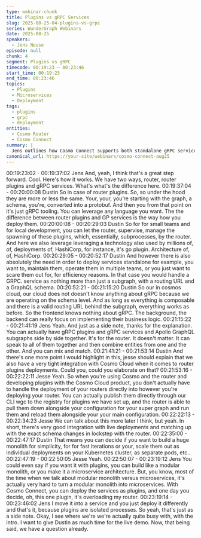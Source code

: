 ```yaml
---
type: webinar-chunk
title: Plugins vs gRPC Services
slug: 2025-08-25-04-plugins-vs-grpc
series: WunderGraph Webinars
date: 2025-08-25
speakers:
  - Jens Neuse
episode: null
chunk: 4
segment: Plugins vs gRPC
timecode: 00:19:23 – 00:23:46
start_time: 00:19:23
end_time: 00:23:46
topics:
  - Plugins
  - Microservices
  - Deployment
tags:
  - plugins
  - grpc
  - deployment
entities:
  - Cosmo Router
  - Cosmo Connect
summary: |
  Jens outlines how Cosmo Connect supports both standalone gRPC services and lightweight router plugins. He compares deployment tradeoffs between microservices and modular monolith patterns.
canonical_url: https://your-site/webinars/cosmo-connect-aug25
---
```



00:19:23:02 - 00:19:37:02
Jens
And, yeah, I think that's a great step forward. Cool. Here's how it works. We have two ways,
router, router plugins and gRPC services. What's what's the difference here.
00:19:37:04 - 00:20:00:08
Dustin
So in case of router plugins. So, so under the hood they are more or less the same. Your, your,
you’re starting with the graph, a schema, you're, converted into a protobuf. And then you from
that point on it's just gRPC tooling. You can leverage any language you want. The the difference
between router plugins and GP services is the way how you deploy them.
00:20:00:08 - 00:20:29:03
Dustin
So for for small teams and for local development, you can let the router, supervise, manage the
spawning of these plugins, which, essentially, subprocesses, by the router. And here we also
leverage leveraging a technology also used by millions of, of, deployments of, HashiCorp, for
instance, it's go plugin. Architecture of, of, HashiCorp.
00:20:29:05 - 00:20:52:17
Dustin
And however there is also absolutely the need in order to deploy services standalone for
example, you want to, maintain them, operate them in multiple teams, or you just want to scare
them out for, for efficiency reasons. In that case you would handle a GRPC. service as nothing
more than just a subgraph, with a routing URL and a GraphQL schema.
00:20:52:21 - 00:21:15:20
Dustin
So our in cosmos cloud, our cloud does not doesn't know anything about gRPC because we are
operating on the schema level. And as long as everything is composable and there is a valid
routing URL behind the subgraph, everything works as before. So the frontend knows nothing
about gRPC. The background, the backend can really focus on implementing their business
logic.
00:21:15:22 - 00:21:41:19
Jens
Yeah. And just as a side note, thanks for the explanation. You can actually have gRPC plugins
and gRPC services and Apollo GraphQL subgraphs side by side together. It's for the router. It
doesn't matter. It can speak to all of them together and then combine entities from one and the
other. And you can mix and match.
00:21:41:21 - 00:21:53:14
Dustin
And there's one more point I would highlight in this, jesse should explain that we also have a
very tight integration with Cosmo Cloud when it comes to router plugins deployments. Could
you, could you elaborate on that?
00:21:53:16 - 00:22:22:11
Jesse
Yeah. So when you're using Cosmo and the router and developing plugins with the Cosmo
Cloud product, you don't actually have to handle the deployment of your routers directly into
however you're deploying your router. You can actually publish them directly through our CLI
wgc to the registry for plugins we have set up, and the router is able to pull them down
alongside your configuration for your super graph and run them and reload them alongside your
your main configuration.
00:22:22:13 - 00:22:34:23
Jesse
We can talk about this more later I think, but yeah. In short, there's very good integration with
live deployments and matching up with the exact schema changes in lockstep with the router.
00:22:35:00 - 00:22:47:17
Dustin
That means you can decide if you want to build a huge monolith for simplicity, for for fast
iterations or your, scale them out as individual deployments on your Kubernetes cluster, as
separate pods, etc..
00:22:47:19 - 00:22:50:05
Jesse
Yeah.
00:22:50:07 - 00:23:19:12
Jens
You could even say if you want it with plugins, you can build like a modular monolith, or you
make it a microservice architecture. But, you know, most of the time when we talk about
modular monolith versus microservices, it's actually very hard to turn a modular monolith into
microservices. With Cosmo Connect, you can deploy the services as plugins, and one day you
decide, oh, this one plugin, it's overloading my router.
00:23:19:14 - 00:23:46:02
Jens
I move it into a service and you just deploy it differently and that's it, because plugins are
isolated processes. So yeah, that's just as a side note. Okay, I see where we're we're actually
quite busy with, with the intro. I want to give Dustin as much time for the live demo. Now, that
being said, we have a question already.